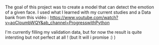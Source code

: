 The goal of this project was to create a model that can detect the emotion of a given face. I used what I learned with my current studies and a Data bank from this vidéo : https://www.youtube.com/watch?v=aoCIoumbWQY&ab_channel=ProgresswithPython

I'm currently filling my validation data, but for now the result is quite intersting but not perfect at all ! (but It will i promise :) )
